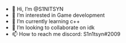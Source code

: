 - 👋 Hi, I’m @S1NITSYN
- 👀 I’m interested in Game development
- 🌱 I’m currently learning c++
- 💞️ I’m looking to collaborate on idk
- 📫 How to reach me discord: S1n1tsyn#2009

<!---
S1NITSYN/S1NITSYN is a ✨ special ✨ repository because its `README.md` (this file) appears on your GitHub profile.
You can click the Preview link to take a look at your changes.
--->
